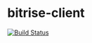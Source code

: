 # bitrise-client

[![Build Status](https://app.bitrise.io/app/c7b7db65bed5c257.svg?token=xnjsTWPd0mskEfyjrnzQFw)](https://www.bitrise.io/app/c7b7db65bed5c257)
